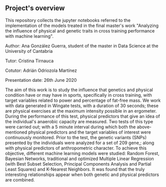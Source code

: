 ## Project's overview

This repository collects the jupyter notebooks referred to the implementation of the models treated in the final master's work  "Analyzing the influence of physical and genetic traits in cross training performance with machine learning". 

Author: Ana González Guerra, student of the master in Data Science at the University of Cantabria

Tutor: Cristina Tirnauca

Cotutor: Adrián Odriozola Martínez

Presentation date: 26th June 2020

The aim of this work is to study the influence that genetics and physical condition have or may have in sports, specifically in cross training, with target variables related to power and percentage of fat-free mass. We work with data generated in Wingate tests, with a duration of 30 seconds; these are physical exercises at the maximum intensity possible in an ergometer. During the performance of this test, physical predictors that give an idea of the individual's anaerobic capacity are measured. Two tests of this type were carried out; with a 5 minute interval during which both the above-mentioned physical predictors and the target variables of interest were continuously monitored. Prior to the test, the genetic variants (SNPs) presented by the individuals were analyzed for a set of 209 gene,; along with physical predictors of anthropometric character. To achieve this objective, different machine learning models were studied: Random Forest, Bayesian Networks, traditional and optimized Multiple Linear Regression (with Best Subset Selection, Principal Components Analysis and Partial Least Squares) and K-Nearest Neighbors. It was found that the truly interesting relationships appear when both genetic and physical predictors are combined.
